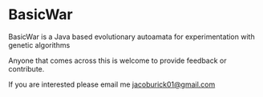 # BasicWar
BasicWar is a Java based evolutionary autoamata for experimentation with genetic algorithms

Anyone that comes across this is welcome to provide feedback or contribute.

If you are interested please email me jacoburick01@gmail.com
